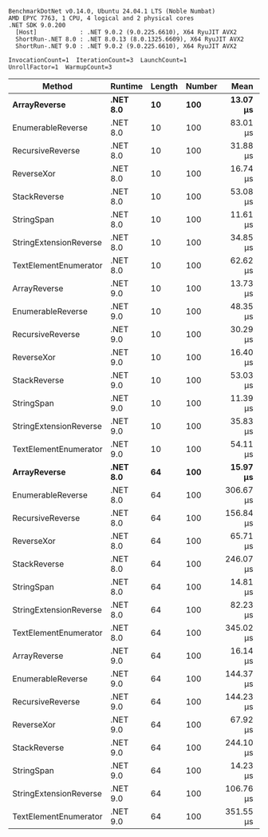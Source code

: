 ```

BenchmarkDotNet v0.14.0, Ubuntu 24.04.1 LTS (Noble Numbat)
AMD EPYC 7763, 1 CPU, 4 logical and 2 physical cores
.NET SDK 9.0.200
  [Host]            : .NET 9.0.2 (9.0.225.6610), X64 RyuJIT AVX2
  ShortRun-.NET 8.0 : .NET 8.0.13 (8.0.1325.6609), X64 RyuJIT AVX2
  ShortRun-.NET 9.0 : .NET 9.0.2 (9.0.225.6610), X64 RyuJIT AVX2

InvocationCount=1  IterationCount=3  LaunchCount=1  
UnrollFactor=1  WarmupCount=3  

```
| Method                 | Runtime  | Length | Number | Mean      | Error       | StdDev    | Median     | Min        | Max       | Allocated |
|----------------------- |--------- |------- |------- |----------:|------------:|----------:|-----------:|-----------:|----------:|----------:|
| **ArrayReverse**           | **.NET 8.0** | **10**     | **100**    |  **13.07 μs** |   **144.20 μs** |  **7.904 μs** |  **10.645 μs** |   **6.668 μs** |  **21.91 μs** |  **10.09 KB** |
| EnumerableReverse      | .NET 8.0 | 10     | 100    |  83.01 μs |   262.49 μs | 14.388 μs |  78.354 μs |  71.532 μs |  99.15 μs |  25.72 KB |
| RecursiveReverse       | .NET 8.0 | 10     | 100    |  31.88 μs |   247.39 μs | 13.561 μs |  26.449 μs |  21.881 μs |  47.32 μs |  33.53 KB |
| ReverseXor             | .NET 8.0 | 10     | 100    |  16.74 μs |   154.24 μs |  8.455 μs |  14.085 μs |   9.938 μs |  26.21 μs |  10.09 KB |
| StackReverse           | .NET 8.0 | 10     | 100    |  53.08 μs |   224.69 μs | 12.316 μs |  46.615 μs |  45.344 μs |  67.28 μs |  31.19 KB |
| StringSpan             | .NET 8.0 | 10     | 100    |  11.61 μs |   161.24 μs |  8.838 μs |   6.513 μs |   6.493 μs |  21.81 μs |   5.41 KB |
| StringExtensionReverse | .NET 8.0 | 10     | 100    |  34.85 μs |   237.50 μs | 13.018 μs |  27.512 μs |  27.161 μs |  49.88 μs |  28.84 KB |
| TextElementEnumerator  | .NET 8.0 | 10     | 100    |  62.62 μs |   247.19 μs | 13.550 μs |  57.791 μs |  52.141 μs |  77.92 μs |  10.09 KB |
| ArrayReverse           | .NET 9.0 | 10     | 100    |  13.73 μs |   190.61 μs | 10.448 μs |   9.197 μs |   6.311 μs |  25.68 μs |  10.09 KB |
| EnumerableReverse      | .NET 9.0 | 10     | 100    |  48.35 μs |   162.23 μs |  8.892 μs |  52.758 μs |  38.111 μs |  54.17 μs |  17.91 KB |
| RecursiveReverse       | .NET 9.0 | 10     | 100    |  30.29 μs |   239.06 μs | 13.104 μs |  25.306 μs |  20.407 μs |  45.15 μs |  33.53 KB |
| ReverseXor             | .NET 9.0 | 10     | 100    |  16.40 μs |   141.09 μs |  7.734 μs |  13.976 μs |  10.170 μs |  25.06 μs |  10.09 KB |
| StackReverse           | .NET 9.0 | 10     | 100    |  53.03 μs |   257.08 μs | 14.091 μs |  45.433 μs |  44.362 μs |  69.29 μs |  30.91 KB |
| StringSpan             | .NET 9.0 | 10     | 100    |  11.39 μs |   158.83 μs |  8.706 μs |   6.482 μs |   6.242 μs |  21.44 μs |   5.41 KB |
| StringExtensionReverse | .NET 9.0 | 10     | 100    |  35.83 μs |   166.24 μs |  9.112 μs |  33.081 μs |  28.402 μs |  45.99 μs |  17.91 KB |
| TextElementEnumerator  | .NET 9.0 | 10     | 100    |  54.11 μs |    72.57 μs |  3.978 μs |  54.035 μs |  50.167 μs |  58.12 μs |  10.09 KB |
| **ArrayReverse**           | **.NET 8.0** | **64**     | **100**    |  **15.97 μs** |   **259.21 μs** | **14.208 μs** |   **8.006 μs** |   **7.524 μs** |  **32.37 μs** |  **30.41 KB** |
| EnumerableReverse      | .NET 8.0 | 64     | 100    | 306.67 μs |   215.34 μs | 11.803 μs | 308.168 μs | 294.183 μs | 317.65 μs |  59.31 KB |
| RecursiveReverse       | .NET 8.0 | 64     | 100    | 156.84 μs |   119.02 μs |  6.524 μs | 160.125 μs | 149.325 μs | 161.07 μs | 560.88 KB |
| ReverseXor             | .NET 8.0 | 64     | 100    |  65.71 μs |   337.54 μs | 18.502 μs |  60.056 μs |  50.688 μs |  86.37 μs |  30.41 KB |
| StackReverse           | .NET 8.0 | 64     | 100    | 246.07 μs |   541.25 μs | 29.668 μs | 254.089 μs | 213.213 μs | 270.90 μs |  88.22 KB |
| StringSpan             | .NET 8.0 | 64     | 100    |  14.81 μs |   189.09 μs | 10.365 μs |  10.741 μs |   7.093 μs |  26.59 μs |  15.56 KB |
| StringExtensionReverse | .NET 8.0 | 64     | 100    |  82.23 μs |   529.58 μs | 29.028 μs |  65.500 μs |  65.450 μs | 115.75 μs |  68.69 KB |
| TextElementEnumerator  | .NET 8.0 | 64     | 100    | 345.02 μs |   969.87 μs | 53.162 μs | 320.691 μs | 308.368 μs | 405.99 μs |  20.25 KB |
| ArrayReverse           | .NET 9.0 | 64     | 100    |  16.14 μs |   254.66 μs | 13.959 μs |   8.431 μs |   7.739 μs |  32.25 μs |  30.13 KB |
| EnumerableReverse      | .NET 9.0 | 64     | 100    | 144.37 μs |   445.06 μs | 24.395 μs | 155.778 μs | 116.365 μs | 160.98 μs |  38.22 KB |
| RecursiveReverse       | .NET 9.0 | 64     | 100    | 144.23 μs |    11.18 μs |  0.613 μs | 144.091 μs | 143.701 μs | 144.90 μs | 560.88 KB |
| ReverseXor             | .NET 9.0 | 64     | 100    |  67.92 μs |   147.64 μs |  8.093 μs |  69.699 μs |  59.089 μs |  74.98 μs |  30.41 KB |
| StackReverse           | .NET 9.0 | 64     | 100    | 244.10 μs |   332.95 μs | 18.250 μs | 242.878 μs | 226.498 μs | 262.94 μs |  88.22 KB |
| StringSpan             | .NET 9.0 | 64     | 100    |  14.23 μs |   187.80 μs | 10.294 μs |  10.019 μs |   6.703 μs |  25.96 μs |  15.56 KB |
| StringExtensionReverse | .NET 9.0 | 64     | 100    | 106.76 μs |   294.66 μs | 16.152 μs | 108.250 μs |  89.916 μs | 122.12 μs |  38.22 KB |
| TextElementEnumerator  | .NET 9.0 | 64     | 100    | 351.55 μs | 1,021.02 μs | 55.966 μs | 344.675 μs | 299.341 μs | 410.64 μs |  20.25 KB |

